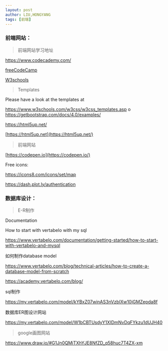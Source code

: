 ```yaml
---
layout: post
author: LIU,HONGYANG
tags: [前端]
---
```




### 前端网站：



> 前端网站学习地址

 

https://www.codecademy.com/

[freeCodeCamp](http://www.freecodecamp.com/)

[W3schools](http://www.w3schools.com/)

 



> Templates



Please have a look at the templates at



https://www.w3schools.com/w3css/w3css_templates.asp o https://getbootstrap.com/docs/4.0/examples/



https://html5up.net/



[https://html5up.net](https://html5up.net/)

 

>  前端网站



[https://codepen.io](https://codepen.io/)

 

Free icons:



https://icons8.com/icons/set/map



https://dash.plot.ly/authentication

 



### 数据库设计：



> E-R制作



Documentation



How to start with vertabelo with my sql

https://www.vertabelo.com/documentation/getting-started/how-to-start-with-vertabelo-and-mysql

 

如何制作database model

https://www.vertabelo.com/blog/technical-articles/how-to-create-a-database-model-from-scratch

 

 https://academy.vertabelo.com/blog/

 

sql制作

https://my.vertabelo.com/model/kYBxZ07winAS3nVzbIXw10jGMZepda8f

 

数据库ER图设计网站



https://my.vertabelo.com/model/W1bCBTUsdyY1XIDmNvDqFYkzu1dUJH40



 

>  google画图网站

 

https://www.draw.io/#G1Jn0QMiTXhYJE8NfZD_q58huc7T4ZX-xm







 

 

 

 

 

 